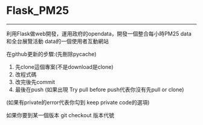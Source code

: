 # Flask_PM25
-------------------------------------------------------------------------
利用Flask做web開發，運用政府的opendata，開發一個整合每小時PM25 data和全台展覽活動 data的一個使用者互動網站

在github更新的步驟:(先刪除pycache)
1. 先clone這個專案(不是download是clone)
2. 改程式碼
3. 改完後先commit
4. 最後在push (如果出現 Try pull before push代表你沒有先pull or clone)

(如果有private的error代表你勾到 keep private code的選項)

如果你要到某一個版本
git checkout 版本代號

 
